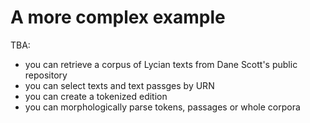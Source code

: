 # A more complex example

TBA:

- you can retrieve a corpus of Lycian texts from Dane Scott's public repository
- you can select texts and text passges by URN
- you can create a tokenized edition
- you can morphologically parse tokens, passages or whole corpora